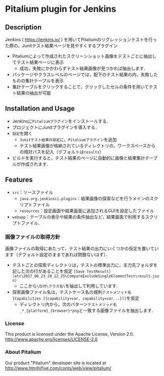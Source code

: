 # Pitalium plugin  for Jenkins
## Description
Jenkins ( https://jenkins.io/ ) を用いてPitaliumのリグレッションテストを行った際の，Junitテスト結果ページを見やすくするプラグイン

- Pitaliumによって作成されたスクリーンショット画像をテストごとに抽出してテスト結果ページに表示
  - 成功，失敗にかかわらずテスト結果画像が見つかれば抽出します．
- パッケージやクラスレベルのページでは，配下のテスト結果の内，失敗したものの集計テーブルを表示
- 集計テーブルをクリックすることで，クリックしたセルの条件を用いてテスト結果の抽出が可能

## Installation and Usage
- Jenkinsに`Pitaliumプラグイン`をインストールする．
- プロジェクトにJunitプラグインを導入する．
- `設定`を開く
  -  `Junitテスト結果の設定`に，`Pitaliumプラグイン`を追加
  - テスト結果画像が格納されているディレクトリの，ワークスペースからの相対パスを記入（デフォルトは`results`）
- ビルドを実行すると，テスト結果のページに自動的に画像と結果集計テーブルが作成されます．

## Features
- `src`：ソースファイル
  - `java.org.jenkinsci.plugins`：結果画像の探索などを行うメインのスクリプトファイル
  - `resources`：設定画面や結果画面に追加されるGUIを設定したファイル
- `webapp`：テーブルの表示や結果の条件抽出など，結果画面で利用するスクリプトファイル．

### 画像ファイルの取得方針
画像ファイルの取得にあたって，テスト結果の出力にいくつかの仮定を置いています（デフォルト設定のままであれば問題ないはず）．

- テストごとの探索ディレクトリは，テストの標準出力に，主力先フォルダを記した次の行があることを仮定
`[Save TestResult] (etc\2017_08_23_20_12_25\CompareExcludeSingleElementTest\result.json)`
  - ここから`\日付\クラス名\`を抽出して利用しています．
- 探索画像ファイル名は，テストケース名の規則`テストメソッド名[Capabilities [{capability=var, capability=var...}]]`を仮定
  - ディレクトリ内から，次のパターン`テストメソッド名_*_{platform}_{browser}*png`と一致する画像ファイルを抽出します．

### License
This product is licensed under the Apache License, Version 2.0.  
http://www.apache.org/licenses/LICENSE-2.0

### About Pitalium
Our product "Pitalium" developer site is located at  
http://www.htmlhifive.com/conts/web/view/pitalium/